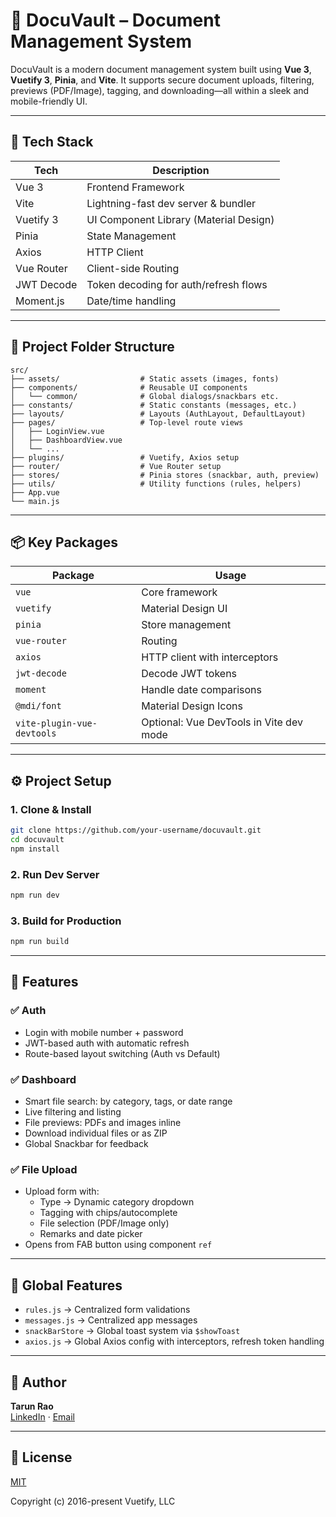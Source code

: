 
# 📁 DocuVault – Document Management System

DocuVault is a modern document management system built using **Vue 3**, **Vuetify 3**, **Pinia**, and **Vite**. It supports secure document uploads, filtering, previews (PDF/Image), tagging, and downloading—all within a sleek and mobile-friendly UI.

---

## 🚀 Tech Stack

| Tech            | Description                             |
|-----------------|-----------------------------------------|
| Vue 3           | Frontend Framework                      |
| Vite            | Lightning-fast dev server & bundler     |
| Vuetify 3       | UI Component Library (Material Design)  |
| Pinia           | State Management                        |
| Axios           | HTTP Client                             |
| Vue Router      | Client-side Routing                     |
| JWT Decode      | Token decoding for auth/refresh flows   |
| Moment.js       | Date/time handling                      |

---

## 📂 Project Folder Structure

```
src/
├── assets/                  # Static assets (images, fonts)
├── components/              # Reusable UI components
│   └── common/              # Global dialogs/snackbars etc.
├── constants/               # Static constants (messages, etc.)
├── layouts/                 # Layouts (AuthLayout, DefaultLayout)
├── pages/                   # Top-level route views
│   ├── LoginView.vue
│   ├── DashboardView.vue
│   └── ...
├── plugins/                 # Vuetify, Axios setup
├── router/                  # Vue Router setup
├── stores/                  # Pinia stores (snackbar, auth, preview)
├── utils/                   # Utility functions (rules, helpers)
├── App.vue
└── main.js
```

---

## 📦 Key Packages

| Package                | Usage                                        |
|------------------------|----------------------------------------------|
| `vue`                  | Core framework                               |
| `vuetify`              | Material Design UI                           |
| `pinia`                | Store management                             |
| `vue-router`           | Routing                                      |
| `axios`                | HTTP client with interceptors                |
| `jwt-decode`           | Decode JWT tokens                            |
| `moment`               | Handle date comparisons                      |
| `@mdi/font`            | Material Design Icons                        |
| `vite-plugin-vue-devtools` | Optional: Vue DevTools in Vite dev mode  |

---

## ⚙️ Project Setup

### 1. Clone & Install

```bash
git clone https://github.com/your-username/docuvault.git
cd docuvault
npm install
```

### 2. Run Dev Server

```bash
npm run dev
```

### 3. Build for Production

```bash
npm run build
```

---

## 🧩 Features

### ✅ Auth
- Login with mobile number + password
- JWT-based auth with automatic refresh
- Route-based layout switching (Auth vs Default)

### ✅ Dashboard
- Smart file search: by category, tags, or date range
- Live filtering and listing
- File previews: PDFs and images inline
- Download individual files or as ZIP
- Global Snackbar for feedback

### ✅ File Upload
- Upload form with:
  - Type → Dynamic category dropdown
  - Tagging with chips/autocomplete
  - File selection (PDF/Image only)
  - Remarks and date picker
- Opens from FAB button using component `ref`

---

## 📌 Global Features

- `rules.js` → Centralized form validations
- `messages.js` → Centralized app messages
- `snackBarStore` → Global toast system via `$showToast`
- `axios.js` → Global Axios config with interceptors, refresh token handling

---

## 🧠 Author

**Tarun Rao**  
[LinkedIn](https://linkedin.com/in/l-tarun-rao) · [Email](mailto:l.tarun.rao1@gmail.com)

---

## 📑 License
[MIT](http://opensource.org/licenses/MIT)

Copyright (c) 2016-present Vuetify, LLC
